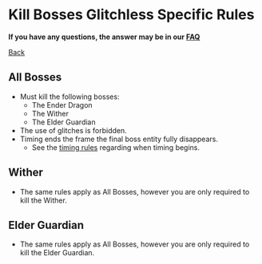 # Kill Bosses Glitchless Specific Rules

**If you have any questions, the answer may be in our [FAQ](https://www.speedrun.com/mcbe/thread/vdv9t)**

[Back](../README.md)

## All Bosses

* Must kill the following bosses:
	- The Ender Dragon
	- The Wither
	- The Elder Guardian
* The use of glitches is forbidden.
* Timing ends the frame the final boss entity fully disappears.
	- See the [timing rules](../global/README.md#timing-rules) regarding
	when timing begins.

## Wither

* The same rules apply as All Bosses, however you are only required to kill
the Wither.

## Elder Guardian

* The same rules apply as All Bosses, however you are only required to kill
the Elder Guardian.
